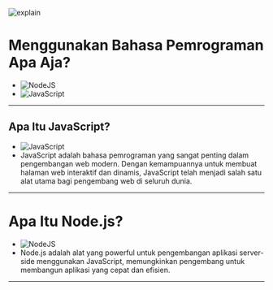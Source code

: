 ![explain](https://github.com/user-attachments/assets/1be21f5d-9ccf-4854-8fbb-877d6111577f)
# Menggunakan Bahasa Pemrograman Apa Aja?
- ![NodeJS](https://img.shields.io/badge/node.js-6DA55F?style=for-the-badge&logo=node.js&logoColor=white)
- ![JavaScript](https://img.shields.io/badge/javascript-%23323330.svg?style=for-the-badge&logo=javascript&logoColor=%23F7DF1E)

---

## Apa Itu JavaScript?
- ![JavaScript](https://img.shields.io/badge/javascript-%23323330.svg?style=for-the-badge&logo=javascript&logoColor=%23F7DF1E)
- JavaScript adalah bahasa pemrograman yang sangat penting dalam pengembangan web modern. Dengan kemampuannya untuk membuat halaman web interaktif dan dinamis, JavaScript telah menjadi salah satu alat utama bagi pengembang web di seluruh dunia.

---

# Apa Itu Node.js?
- ![NodeJS](https://img.shields.io/badge/node.js-6DA55F?style=for-the-badge&logo=node.js&logoColor=white)
- Node.js adalah alat yang powerful untuk pengembangan aplikasi server-side menggunakan JavaScript, memungkinkan pengembang untuk membangun aplikasi yang cepat dan efisien.

---


